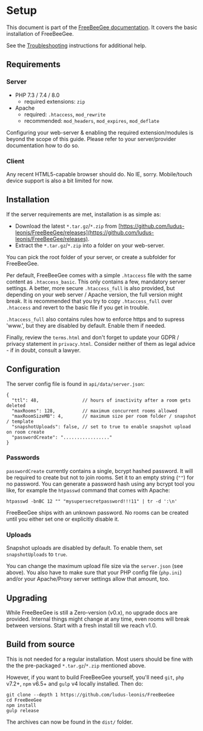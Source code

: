 # Setup

This document is part of the [FreeBeeGee documentation](DOCS.md). It covers the basic installation of FreeBeeGee.

See the [Troubleshooting](troubleshooting.md) instructions for additional help.

## Requirements

### Server

* PHP 7.3 / 7.4 / 8.0
  * required extensions: `zip`
* Apache
  * required: `.htaccess`, `mod_rewrite`
  * recommended: `mod_headers`, `mod_expires`, `mod_deflate`

Configuring your web-server & enabling the required extension/modules is beyond the scope of this guide. Please refer to your server/provider documentation how to do so.

### Client

Any recent HTML5-capable browser should do. No IE, sorry. Mobile/touch device support is also a bit limited for now.

## Installation

If the server requirements are met, installation is as simple as:

* Download the latest `*.tar.gz`/`*.zip` from [https://github.com/ludus-leonis/FreeBeeGee/releases](https://github.com/ludus-leonis/FreeBeeGee/releases).
* Extract the `*.tar.gz`/`*.zip` into a folder on your web-server.

You can pick the root folder of your server, or create a subfolder for FreeBeeGee.

Per default, FreeBeeGee comes with a simple `.htaccess` file with the same content as `.htaccess_basic`. This only contains a few, mandatory server settings. A better, more secure `.htaccess_full` is also provided, but depending on your web server / Apache version, the full version might break. It is recommended that you try to copy `.htaccess_full` over `.htaccess` and revert to the basic file if you get in trouble.

`.htaccess_full` also contains rules how to enforce https and to supress 'www.', but they are disabled by default. Enable them if needed.

Finally, review the `terms.html` and don't forget to update your GDPR / privacy statement in `privacy.html`. Consider neither of them as legal advice - if in doubt, consult a lawyer.

## Configuration

The server config file is found in `api/data/server.json`:

```
{
  "ttl": 48,                // hours of inactivity after a room gets deleted
  "maxRooms": 128,          // maximum concurrent rooms allowed
  "maxRoomSizeMB": 4,       // maximum size per room folder / snapshot / template
  "snapshotUploads": false, // set to true to enable snapshot upload on room create
  "passwordCreate": "................."
}
```

### Passwords

`passwordCreate` currently contains a single, bcrypt hashed password. It will be required to create but not to join rooms. Set it to an empty string (`""`) for no password. You can generate a password hash using any bcrypt tool you like, for example the `htpasswd` command that comes with Apache:

```
htpasswd -bnBC 12 "" "mysupersecretpassword!!!11" | tr -d ':\n'
```

FreeBeeGee ships with an unknown password. No rooms can be created until you either set one or explicitly disable it.

### Uploads

Snapshot uploads are disabled by default. To enable them, set `snapshotUploads` to `true`.

You can change the maximum upload file size via the `server.json` (see above). You also have to make sure that your PHP config file (`php.ini`) and/or your Apache/Proxy server settings allow that amount, too.

## Upgrading

While FreeBeeGee is still a Zero-version (v0.x), no upgrade docs are provided. Internal things might change at any time, even rooms will break between versions. Start with a fresh install till we reach v1.0.

## Build from source

This is not needed for a regular installation. Most users should be fine with the the pre-packaged `*.tar.gz`/`*.zip` mentioned above.

However, if you want to build FreeBeeGee yourself, you'll need `git`, `php` v7.2+, `npm` v6.5+ and `gulp` v4 locally installed. Then do:

```
git clone --depth 1 https://github.com/ludus-leonis/FreeBeeGee
cd FreeBeeGee
npm install
gulp release
```

The archives can now be found in the `dist/` folder.
